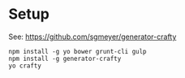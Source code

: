 # Setup

See: https://github.com/sgmeyer/generator-crafty

```
npm install -g yo bower grunt-cli gulp
npm install -g generator-crafty
yo crafty
```

